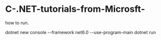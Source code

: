 # C-.NET-tutorials-from-Microsft-

how to run.

dotnet new console --framework net6.0 --use-program-main
dotnet run
